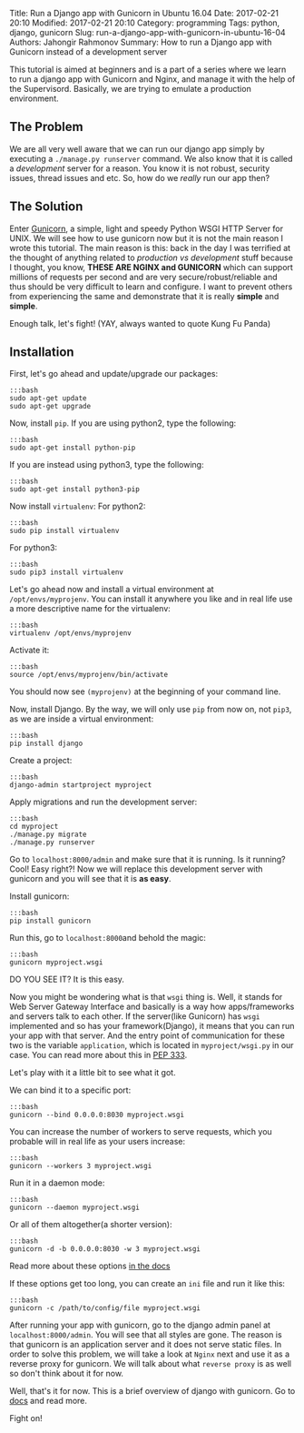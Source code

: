 Title: Run a Django app with Gunicorn in Ubuntu 16.04
Date: 2017-02-21 20:10
Modified: 2017-02-21 20:10
Category: programming
Tags: python, django, gunicorn
Slug: run-a-django-app-with-gunicorn-in-ubuntu-16-04
Authors: Jahongir Rahmonov
Summary: How to run a Django app with Gunicorn instead of a development server

This tutorial is aimed at beginners and is a part of a series where we learn to run a django app with Gunicorn and Nginx, and manage
it with the help of the Supervisord. Basically, we are trying to emulate a production environment.

The Problem
-----------
We are all very well aware that we can run our django app simply by executing a `./manage.py runserver` command. We also know that it is
called a *development* server for a reason. You know it is not robust, security issues, thread issues and etc. So, how do we *really* run
our app then?
 
The Solution 
------------
Enter [Gunicorn](http://gunicorn.org/), a simple, light and speedy Python WSGI HTTP Server for UNIX. We will see how to use gunicorn now 
but it is not the main reason I wrote this tutorial. The main reason is this: back in the day I was terrified at the thought of anything
related to *production vs development* stuff because I thought, you know, **THESE ARE NGINX and GUNICORN** which can support millions of
requests per second and are very secure/robust/reliable and thus should be very difficult to learn and configure. I want to prevent others
from experiencing the same and demonstrate that it is really **simple** and **simple**.
   
Enough talk, let's fight! (YAY, always wanted to quote Kung Fu Panda)
    
Installation
------------

First, let's go ahead and update/upgrade our packages:
    
    :::bash
    sudo apt-get update
    sudo apt-get upgrade
    
Now, install `pip`.
If you are using python2, type the following:

    :::bash
    sudo apt-get install python-pip

If you are instead using python3, type the following:

    :::bash
    sudo apt-get install python3-pip
    
Now install `virtualenv`:
For python2:
 
    :::bash
    sudo pip install virtualenv
    
For python3:

    :::bash
    sudo pip3 install virtualenv

Let's go ahead now and install a virtual environment at `/opt/envs/myprojenv`. You can install it anywhere you like and in real life use 
a more descriptive name for the virtualenv:
 
    :::bash
    virtualenv /opt/envs/myprojenv
    
Activate it:

    :::bash
    source /opt/envs/myprojenv/bin/activate
    
You should now see `(myprojenv)` at the beginning of your command line.

Now, install Django. By the way, we will only use `pip` from now on, not `pip3`, as we are inside a virtual environment:

    :::bash
    pip install django
    
Create a project:

    :::bash
    django-admin startproject myproject
    
Apply migrations and run the development server:

    :::bash
    cd myproject
    ./manage.py migrate
    ./manage.py runserver
     
Go to `localhost:8000/admin` and make sure that it is running. Is it running? Cool! Easy right?!
Now we will replace this development server with gunicorn and you will see that it is **as easy**.

Install gunicorn:

    :::bash
    pip install gunicorn
    
Run this, go to `localhost:8000`and behold the magic:

    :::bash
    gunicorn myproject.wsgi

DO YOU SEE IT? It is this easy.

Now you might be wondering what is that `wsgi` thing is. Well, it stands for Web Server Gateway Interface and basically is a way how
apps/frameworks and servers talk to each other. If the server(like Gunicorn) has `wsgi` implemented and so has your framework(Django),
it means that you can run your app with that server. And the entry point of communication for these two is the variable `application`,
which is located in `myproject/wsgi.py` in our case. You can read more about this in [PEP 333](https://www.python.org/dev/peps/pep-0333/). 
 
Let's play with it a little bit to see what it got.

We can bind it to a specific port:

    :::bash
    gunicorn --bind 0.0.0.0:8030 myproject.wsgi
    
You can increase the number of workers to serve requests, which you probable will in real life as your users increase:
    
    :::bash
    gunicorn --workers 3 myproject.wsgi
    
Run it in a daemon mode:

    :::bash
    gunicorn --daemon myproject.wsgi
    
Or all of them altogether(a shorter version):

    :::bash
    gunicorn -d -b 0.0.0.0:8030 -w 3 myproject.wsgi
    
Read more about these options [in the docs](http://docs.gunicorn.org/en/stable/run.html#commonly-used-arguments)

If these options get too long, you can create an `ini` file and run it like this:

    :::bash
    gunicorn -c /path/to/config/file myproject.wsgi

After running your app with gunicorn, go to the django admin panel at `localhost:8000/admin`. You will see that all styles are gone.
The reason is that gunicorn is an application server and it does not serve static files. In order to solve this problem, we will take a look
at `Nginx` next and use it as a reverse proxy for gunicorn. We will talk about what `reverse proxy` is as well so don't think about it for now.

Well, that's it for now. This is a brief overview of django with gunicorn. Go to [docs](http://docs.gunicorn.org/en/stable/) and read more.

Fight on!